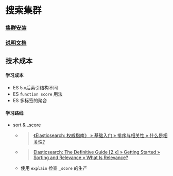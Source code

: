 
# 搜索集群

### [集群安装](./Installing.md)

### [说明文档](./Instruction.md)


## 技术成本
#### 学习成本
- ES 5.x后索引结构不同
- ES `function score` 用法
- ES 多标签的聚合

#### 学习路线
- sort & _score 
  - > [《Elasticsearch: 权威指南》 » 基础入门 » 排序与相关性 » 什么是相关性?](https://elasticsearch.cn/book/elasticsearch_definitive_guide_2.x/relevance-intro.html)
  - > [Elasticsearch: The Definitive Guide [2.x] » Getting Started » Sorting and Relevance » What Is Relevance?](https://www.elastic.co/guide/en/elasticsearch/guide/current/relevance-intro.html)
  - 使用 `explain` 检查 `_score` 的生产

